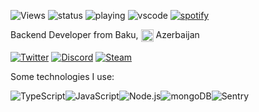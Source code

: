 ![Views](https://komarev.com/ghpvc/?username=NMW03&style=flat-square&color=ff69b4)
![status](https://nocache.advaith.workers.dev?url=https://img.shields.io/endpoint?url=https://dev.discordprofiles.me/api/badge/status/534099893979971584?simple=true)
![playing](https://nocache.advaith.workers.dev?url=https://img.shields.io/endpoint?url=https://dev.discordprofiles.me/api/badge/playing/534099893979971584)
![vscode](https://nocache.advaith.workers.dev?url=https://img.shields.io/endpoint?url=https://dev.discordprofiles.me/api/badge/vscode/534099893979971584)
[![spotify](https://nocache.advaith.workers.dev?url=https://img.shields.io/endpoint?url=https://dev.discordprofiles.me/api/badge/spotify/534099893979971584)](https://dev.discordprofiles.me/openspotify/190916650143318016)

Backend Developer from Baku, <img width="20" align="center" src="https://image.flaticon.com/icons/svg/555/555554.svg"> Azerbaijan

<a href="https://twitter.com/nmw03_" target="_blank">
<img align="center" alt="Twitter" src="https://img.shields.io/badge/-Twitter-1DA1F2?style=flat-square&logo=twitter&logoColor=white" /></a> 
<a href="https://discord.gg/ZWfpZuw4mn" target="_blank"><img align="center" alt="Discord" src="https://img.shields.io/badge/-Discord-7289DA?style=flat-square&logo=discord&logoColor=white" /></a> 
<a href="https://steamcommunity.com/id/nmw03" target="_blank"><img align="center" alt="Steam" src="https://img.shields.io/badge/-Steam-171a21?style=flat-square&logo=steam&logoColor=white" /></a>

Some technologies I use:

<img alt="TypeScript" src="https://img.shields.io/badge/-TypeScript-007acc?style=flat-square&logo=typescript&logoColor=white" /><img alt="JavaScript" src="https://img.shields.io/badge/-JavaScript-edb200?style=flat-square&logo=javascript&logoColor=white" /><img alt="Node.js" src="https://img.shields.io/badge/-Node.js-43853d?style=flat-square&logo=Node.js&logoColor=white" /><img alt="mongoDB" src="https://img.shields.io/badge/-mongoDB-4fb23f?style=flat-square&logo=mongodb&logoColor=white" /><img alt="Sentry" src="https://img.shields.io/badge/-Sentry-362d59?style=flat-square&logo=sentry&logoColor=white" />

